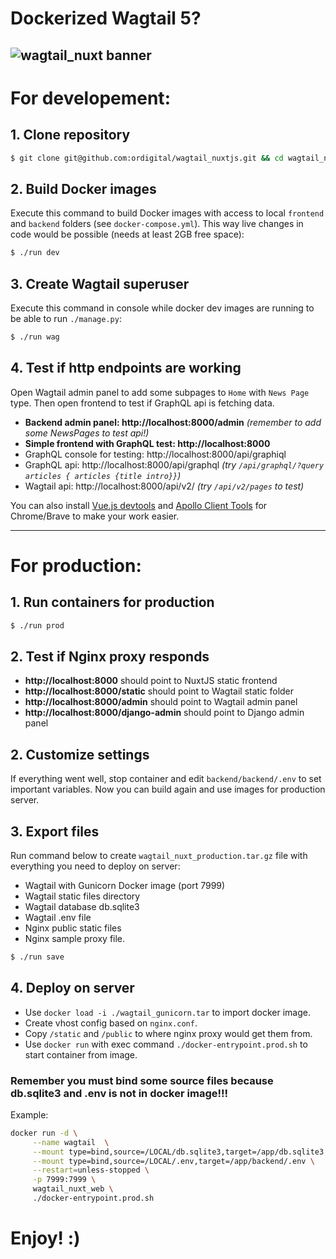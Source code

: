 # Dockerized **Wagtail 5?**
![wagtail_nuxt banner](https://github.com/ordigital/wagtail_nuxt/blob/main/wagtail_nuxt.jpg?raw=true)
---
# **For developement:**

## 1. Clone repository
```bash
$ git clone git@github.com:ordigital/wagtail_nuxtjs.git && cd wagtail_nuxtjs
```

## 2. Build Docker images
Execute this command to build Docker images with access to local `frontend` and `backend` folders (see `docker-compose.yml`). This way live changes in code would be possible (needs at least 2GB free space):
```bash
$ ./run dev
```
## 3. Create Wagtail superuser 
Execute this command in console while docker dev images are running to be able to run `./manage.py`:
```bash
$ ./run wag
```

## 4. Test if http endpoints are working
Open Wagtail admin panel to add some subpages to `Home` with `News Page` type.
Then open frontend to test if GraphQL api is fetching data.

- **Backend admin panel: http://localhost:8000/admin** *(remember to add some NewsPages to test api!)*
- **Simple frontend with GraphQL test: http://localhost:8000**
- GraphQL console for testing: http://localhost:8000/api/graphiql
- GraphQL api: http://localhost:8000/api/graphql *(try `/api/graphql/?query articles { articles {title intro}}`)*
- Wagtail api: http://localhost:8000/api/v2/ *(try `/api/v2/pages` to test)*

You can also install [Vue.js devtools](https://chrome.google.com/webstore/detail/vuejs-devtools/nhdogjmejiglipccpnnnanhbledajbpd/related) and [Apollo Client Tools](https://chrome.google.com/webstore/detail/apollo-client-devtools/jdkknkkbebbapilgoeccciglkfbmbnfm) for Chrome/Brave to make your work easier.

---

# **For production**:

## 1. Run containers for production
```bash
$ ./run prod
```

## 2. Test if Nginx proxy responds
- **http://localhost:8000** should point to NuxtJS static frontend
- **http://localhost:8000/static** should point to Wagtail static folder
- **http://localhost:8000/admin** should point to Wagtail admin panel
- **http://localhost:8000/django-admin** should point to Django admin panel

## 2. Customize settings
If everything went well, stop container and edit `backend/backend/.env` to set important variables. Now you can build again and use images for production server.

## 3. Export files
Run command below to create `wagtail_nuxt_production.tar.gz` file with everything you need to deploy on server:
- Wagtail with Gunicorn Docker image (port 7999)
- Wagtail static files directory
- Wagtail database db.sqlite3
- Wagtail .env file
- Nginx public static files 
- Nginx sample proxy file.
```bash
$ ./run save
```

## 4. Deploy on server

- Use `docker load -i ./wagtail_gunicorn.tar` to import docker image.
- Create vhost config based on `nginx.conf`.
- Copy `/static` and `/public` to where nginx proxy would get them from.
- Use `docker run` with exec command `./docker-entrypoint.prod.sh` to start container from image.

### **Remember you must bind some source files because db.sqlite3 and .env is not in docker image!!!** ###

Example:
```bash
docker run -d \
     --name wagtail  \
     --mount type=bind,source=/LOCAL/db.sqlite3,target=/app/db.sqlite3 \
     --mount type=bind,source=/LOCAL/.env,target=/app/backend/.env \
     --restart=unless-stopped \
     -p 7999:7999 \
     wagtail_nuxt_web \
     ./docker-entrypoint.prod.sh
```

# Enjoy! :)
